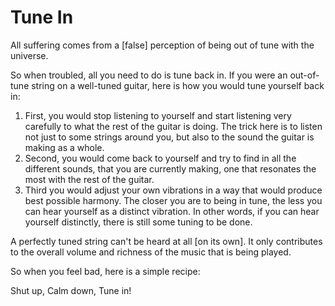 # Tune In

All suffering comes from a [false] perception of being out of tune with the universe.

So when troubled, all you need to do is tune back in.
If you were an out-of-tune string on a well-tuned guitar, here is how you would tune yourself back in:

1. First, you would stop listening to yourself and start listening very carefully to what the rest of the guitar is doing. The trick here is to listen not just to some strings around you, but also to the sound the guitar is making as a whole.
2. Second, you would come back to yourself and try to find in all the different sounds, that you are currently making, one that resonates the most with the rest of the guitar.
3. Third you would adjust your own vibrations in a way that would produce best possible harmony. The closer you are to being in tune, the less you can hear yourself as a distinct vibration. In other words, if you can hear yourself distinctly, there is still some tuning to be done. 

A perfectly tuned string can't be heard at all [on its own]. It only contributes to the overall volume and richness of the music that is being played.

So when you feel bad, here is a simple recipe:

Shut up, Calm down, Tune in!
